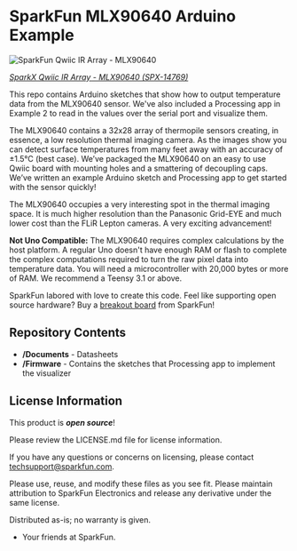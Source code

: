 SparkFun MLX90640 Arduino Example
========================================

![SparkFun Qwiic IR Array - MLX90640](https://cdn.sparkfun.com//assets/parts/1/3/0/1/5/SparkFun-MLX90640-Waving.png)

[*SparkX Qwiic IR Array - MLX90640 (SPX-14769)*](https://www.sparkfun.com/products/14769)

This repo contains Arduino sketches that show how to output temperature data from the MLX90640 sensor. We've also included a Processing app in Example 2 to read in the values over the serial port and visualize them.

The MLX90640 contains a 32x28 array of thermopile sensors creating, in essence, a low resolution thermal imaging camera. As the images show you can detect surface temperatures from many feet away with an accuracy of ±1.5°C (best case). We’ve packaged the MLX90640 on an easy to use Qwiic board with mounting holes and a smattering of decoupling caps. We’ve written an example Arduino sketch and Processing app to get started with the sensor quickly!

The MLX90640 occupies a very interesting spot in the thermal imaging space. It is much higher resolution than the Panasonic Grid-EYE and much lower cost than the FLiR Lepton cameras. A very exciting advancement!

**Not Uno Compatible:** The MLX90640 requires complex calculations by the host platform. A regular Uno doesn't have enough RAM or flash to complete the complex computations required to turn the raw pixel data into temperature data. You will need a microcontroller with 20,000 bytes or more of RAM. We recommend a Teensy 3.1 or above.

SparkFun labored with love to create this code. Feel like supporting open source hardware? 
Buy a [breakout board](https://www.sparkfun.com/products/14769) from SparkFun!

Repository Contents
-------------------

* **/Documents** - Datasheets
* **/Firmware** - Contains the sketches that Processing app to implement the visualizer

License Information
-------------------

This product is _**open source**_! 

Please review the LICENSE.md file for license information. 

If you have any questions or concerns on licensing, please contact techsupport@sparkfun.com.

Please use, reuse, and modify these files as you see fit. Please maintain attribution to SparkFun Electronics and release any derivative under the same license.

Distributed as-is; no warranty is given.

- Your friends at SparkFun.